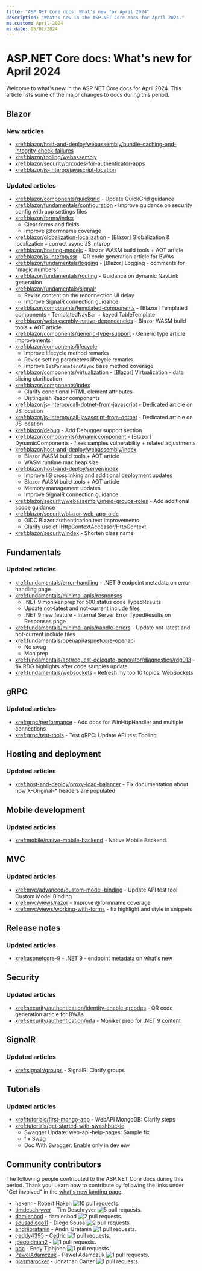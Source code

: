 ```yaml
---
title: "ASP.NET Core docs: What's new for April 2024"
description: "What's new in the ASP.NET Core docs for April 2024."
ms.custom: April-2024
ms.date: 05/01/2024
---
```


# ASP.NET Core docs: What's new for April 2024

Welcome to what's new in the ASP.NET Core docs for April 2024. This article lists some of the major changes to docs during this period.

## Blazor

### New articles

- <xref:blazor/host-and-deploy/webassembly/bundle-caching-and-integrity-check-failures>
- <xref:blazor/tooling/webassembly>
- <xref:blazor/security/qrcodes-for-authenticator-apps>
- <xref:blazor/js-interop/javascript-location>

### Updated articles

- <xref:blazor/components/quickgrid> - Update QuickGrid guidance
- <xref:blazor/fundamentals/configuration> - Improve guidance on security config with app settings files
- <xref:blazor/forms/index>
  - Clear forms and fields
  - Improve @formname coverage
- <xref:blazor/globalization-localization> - [Blazor] Globalization & localization - correct async JS interop
- <xref:blazor/hosting-models> - Blazor WASM build tools + AOT article
- <xref:blazor/js-interop/ssr> - QR code generation article for BWAs
- <xref:blazor/fundamentals/logging> - [Blazor] Logging - comments for "magic numbers"
- <xref:blazor/fundamentals/routing> - Guidance on dynamic NavLink generation
- <xref:blazor/fundamentals/signalr>
  - Revise content on the reconnection UI delay
  - Improve SignalR connection guidance
- <xref:blazor/components/templated-components> - [Blazor] Templated components - TemplatedNavBar + keyed TableTemplate
- <xref:blazor/webassembly-native-dependencies> - Blazor WASM build tools + AOT article
- <xref:blazor/components/generic-type-support> - Generic type article improvements
- <xref:blazor/components/lifecycle>
  - Improve lifecycle method remarks
  - Revise setting parameters lifecycle remarks
  - Improve `SetParametersAsync` base method coverage
- <xref:blazor/components/virtualization> - [Blazor] Virtualization - data slicing clarification
- <xref:blazor/components/index>
  - Clarify conditional HTML element attributes
  - Distinguish Razor components
- <xref:blazor/js-interop/call-dotnet-from-javascript> - Dedicated article on JS location
- <xref:blazor/js-interop/call-javascript-from-dotnet> - Dedicated article on JS location
- <xref:blazor/debug> - Add Debugger support section
- <xref:blazor/components/dynamiccomponent> - [Blazor] DynamicComponents - fixes samples vulnerability + related adjustments
- <xref:blazor/host-and-deploy/webassembly/index>
  - Blazor WASM build tools + AOT article
  - WASM runtime max heap size
- <xref:blazor/host-and-deploy/server/index>
  - Improve IIS crosslinking and additional deployment updates
  - Blazor WASM build tools + AOT article
  - Memory management updates
  - Improve SignalR connection guidance
- <xref:blazor/security/webassembly/meid-groups-roles> - Add additional scope guidance
- <xref:blazor/security/blazor-web-app-oidc>
  - OIDC Blazor authentication text improvements
  - Clarify use of IHttpContextAccessor/HttpContext
- <xref:blazor/security/index> - Shorten class name

## Fundamentals

### Updated articles

- <xref:fundamentals/error-handling> - .NET 9 endpoint metadata on error handling page
- <xref:fundamentals/minimal-apis/responses>
  - .NET 9 moniker prep for 500 status code TypedResults
  - Update not-latest and not-current include files
  - .NET 9 new feature - Internal Server Error TypedResults on Responses page
- <xref:fundamentals/minimal-apis/handle-errors> - Update not-latest and not-current include files
- <xref:fundamentals/openapi/aspnetcore-openapi>
  - No swag
  - Mon prep
- <xref:fundamentals/aot/request-delegate-generator/diagnostics/rdg013> - fix RDG highlights after code samples update
- <xref:fundamentals/websockets> - Refresh my top 10 topics: WebSockets

## gRPC

### Updated articles

- <xref:grpc/performance> - Add docs for WinHttpHandler and multiple connections
- <xref:grpc/test-tools> - Test gRPC: Update API test Tooling

## Hosting and deployment

### Updated articles

- <xref:host-and-deploy/proxy-load-balancer> - Fix documentation about how X-Original-* headers are populated

## Mobile development

### Updated articles

- <xref:mobile/native-mobile-backend> - Native Mobile Backend.

## MVC

### Updated articles

- <xref:mvc/advanced/custom-model-binding> - Update API test tool: Custom Model Binding
- <xref:mvc/views/razor> - Improve @formname coverage
- <xref:mvc/views/working-with-forms> - fix highlight and style in snippets

## Release notes

### Updated articles

- <xref:aspnetcore-9> - .NET 9 - endpoint metadata on what's new

## Security

### Updated articles

- <xref:security/authentication/identity-enable-qrcodes> - QR code generation article for BWAs
- <xref:security/authentication/mfa> - Moniker prep for .NET 9 content

## SignalR

### Updated articles

- <xref:signalr/groups> - SignalR: Clarify groups

## Tutorials

### Updated articles

- <xref:tutorials/first-mongo-app> - WebAPI MongoDB: Clarify steps
- <xref:tutorials/get-started-with-swashbuckle>
  - Swagger Update: web-api-help-pages: Sample fix
  - fix Swag
  - Doc With Swagger: Enable only in dev env

## Community contributors

The following people contributed to the ASP.NET Core docs during this period. Thank you! Learn how to contribute by following the links under "Get involved" in the [what's new landing page](index.yml).

- [hakenr](https://github.com/hakenr) - Robert Haken ![10 pull requests.](https://img.shields.io/badge/Merged%20Pull%20Requests-10-green)
- [timdeschryver](https://github.com/timdeschryver) - Tim Deschryver ![5 pull requests.](https://img.shields.io/badge/Merged%20Pull%20Requests-5-green)
- [damienbod](https://github.com/damienbod) - damienbod ![2 pull requests.](https://img.shields.io/badge/Merged%20Pull%20Requests-2-green)
- [sousadiego11](https://github.com/sousadiego11) - Diego Sousa ![2 pull requests.](https://img.shields.io/badge/Merged%20Pull%20Requests-2-green)
- [andriibratanin](https://github.com/andriibratanin) - Andrii Bratanin ![1 pull requests.](https://img.shields.io/badge/Merged%20Pull%20Requests-1-green)
- [ceddy4395](https://github.com/ceddy4395) - Cedric  ![1 pull requests.](https://img.shields.io/badge/Merged%20Pull%20Requests-1-green)
- [joegoldman2](https://github.com/joegoldman2) -  ![1 pull requests.](https://img.shields.io/badge/Merged%20Pull%20Requests-1-green)
- [ndc](https://github.com/ndc) - Endy Tjahjono ![1 pull requests.](https://img.shields.io/badge/Merged%20Pull%20Requests-1-green)
- [PawelAdamczuk](https://github.com/PawelAdamczuk) - Paweł Adamczuk ![1 pull requests.](https://img.shields.io/badge/Merged%20Pull%20Requests-1-green)
- [plasmarocker](https://github.com/plasmarocker) - Jonathan Carter ![1 pull requests.](https://img.shields.io/badge/Merged%20Pull%20Requests-1-green)
